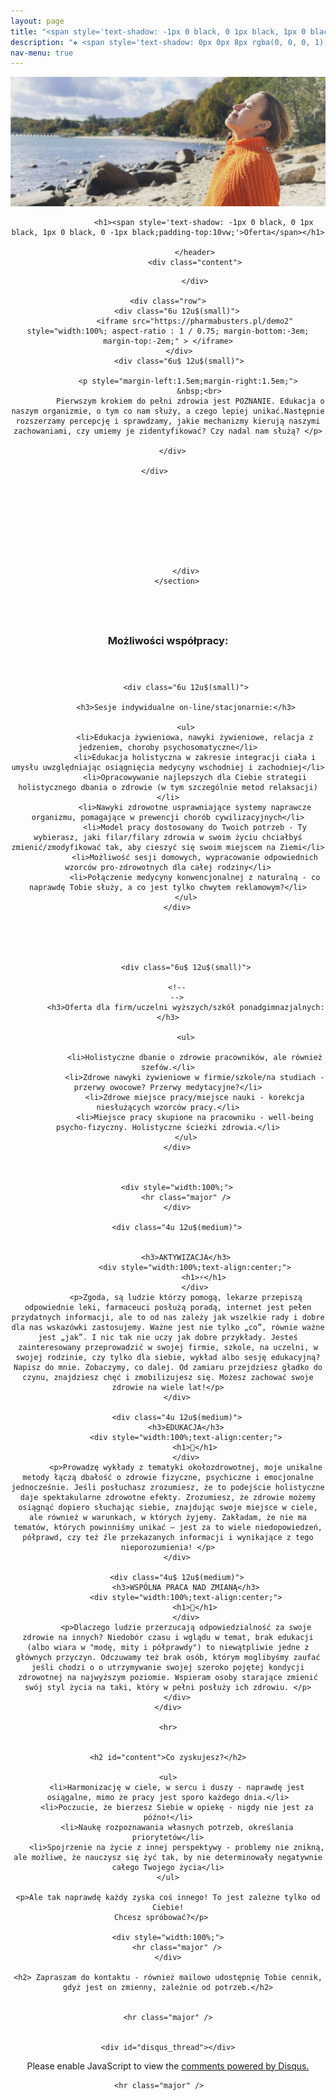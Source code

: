 ```yaml
---
layout: page
title: "<span style='text-shadow: -1px 0 black, 0 1px black, 1px 0 black, 0 -1px black;'>Oferta</span>"
description: "❖ <span style='text-shadow: 0px 0px 8px rgba(0, 0, 0, 1);'>Sesje indywidualne</span> &nbsp;<br>&nbsp;<br>❖ <span style='text-shadow: 0px 0px 8px rgba(0, 0, 0, 1);'>Spotkania wykładowe</span> &nbsp;<br>&nbsp;<br>❖ <span style='text-shadow: 0px 0px 8px rgba(0, 0, 0, 1);'>Konsultacje grupowe</span> &nbsp;<br>&nbsp;<br>❖ <span style='text-shadow: 0px 0px 8px rgba(0, 0, 0, 1);'>Oferta współpracy dla firm</span> &nbsp;<br>&nbsp;<br><span style='color: rgba(255,0,0,0.0);'>❖ Sesje indywidualne</span> &nbsp;"
nav-menu: true
---
```


<section id="banner" class="style2">
   <div class="inner">
                <span class="image">
                    <img src="/assets/images/pic07.jpg" alt="">
                </span>
                <header class="major">
			
                    <h1><span style='text-shadow: -1px 0 black, 0 1px black, 1px 0 black, 0 -1px black;padding-top:10vw;'>Oferta</span></h1>

                </header>
                <div class="content">
<!--
                    <span style='text-shadow: 0px 0px 8px rgba(0, 0, 0, 1);'>Podejście dotykające każdej sfery życia</span><br>&nbsp;<br><span style='text-shadow: 0px 0px 8px rgba(0, 0, 0, 1);'>Zdrowe jedzenie to nie wszystko!</span>
-->
                </div>
		    
	<div class="row">
	    <div class="6u 12u$(small)">
                <iframe src="https://pharmabusters.pl/demo2" style="width:100%; aspect-ratio : 1 / 0.75; margin-bottom:-3em; margin-top:-2em;" > </iframe>
	     </div>
	     <div class="6u$ 12u$(small)">
		    
	         <p style="margin-left:1.5em;margin-right:1.5em;">
                  &nbsp;<br>
	          Pierwszym krokiem do pełni zdrowia jest POZNANIE. Edukacja o naszym organizmie, o tym co nam służy, a czego lepiej unikać.Następnie rozszerzamy percepcję i sprawdzamy, jakie mechanizmy kierują naszymi zachowaniami, czy umiemy je zidentyfikować? Czy nadal nam służą? </p>
		
	  </div>
	
        </div>		    
		    
		    
		    
		    
		    
		    
		    
		    
		    
            </div>
        </section>

<div id="main" class="alt">
	

	
<section id="one">
	<div class="inner">
		<h2>&nbsp;</h2>
		<header class="major">
			<h1>Możliwości współpracy:</h1>
		</header>
		<div class="row">
			
			<div class="6u 12u$(small)">
		
			<h3>Sesje indywidualne on-line/stacjonarnie:</h3>
		
			<ul>
				<li>Edukacja żywieniowa, nawyki żywieniowe, relacja z jedzeniem, choroby psychosomatyczne</li>
				<li>Edukacja holistyczna w zakresie integracji ciała i umysłu uwzględniając osiągnięcia medycyny wschodniej i zachodniej</li>
				<li>Opracowywanie najlepszych dla Ciebie strategii holistycznego dbania o zdrowie (w tym szczególnie metod relaksacji)</li>
				<li>Nawyki zdrowotne usprawniające systemy naprawcze organizmu, pomagające w prewencji chorób cywilizacyjnych</li>
				<li>Model pracy dostosowany do Twoich potrzeb - Ty wybierasz, jaki filar/filary zdrowia w swoim życiu chciałbyś zmienić/zmodyfikować tak, aby cieszyć się swoim miejscem na Ziemi</li>
				<li>Możliwość sesji domowych, wypracowanie odpowiednich wzorców pro-zdrowotnych dla całej rodziny</li>
				<li>Połączenie medycyny konwencjonalnej z naturalną - co naprawdę Tobie służy, a co jest tylko chwytem reklamowym?</li>
		    </ul>
		</div>
			
			
			
			
			
			<div class="6u$ 12u$(small)">
		
		<!--
		-->
			<h3>Oferta dla firm/uczelni wyższych/szkół ponadgimnazjalnych:</h3>
		
			<ul>
			
				<li>Holistyczne dbanie o zdrowie pracowników, ale również szefów.</li>
				<li>Zdrowe nawyki żywieniowe w firmie/szkole/na studiach - przerwy owocowe? Przerwy medytacyjne?</li>
				<li>Zdrowe miejsce pracy/miejsce nauki - korekcja niesłużących wzorców pracy.</li>
				<li>Miejsce pracy skupione na pracowniku - well-being psycho-fizyczny. Holistyczne ścieżki zdrowia.</li>
			</ul>
		</div>

	 	
	
	   	<div style="width:100%;">
			<hr class="major" />
		</div>
	
		<div class="4u 12u$(medium)">
		
		
			<h3>AKTYWIZACJA</h3>
				<div style="width:100%;text-align:center;">
					<h1>⚡</h1>
				</div>
			<p>Zgoda, są ludzie którzy pomogą, lekarze przepiszą odpowiednie leki, farmaceuci posłużą poradą, internet jest pełen przydatnych informacji, ale to od nas zależy jak wszelkie rady i dobre dla nas wskazówki zastosujemy. Ważne jest nie tylko „co”, równie ważne jest „jak”. I nic tak nie uczy jak dobre przykłady. Jesteś zainteresowany przeprowadzić w swojej firmie, szkole, na uczelni, w swojej rodzinie, czy tylko dla siebie, wykład albo sesję edukacyjną? Napisz do mnie. Zobaczymy, co dalej. Od zamiaru przejdziesz gładko do czynu, znajdziesz chęć i zmobilizujesz się. Możesz zachować swoje zdrowie na wiele lat!</p>
		</div>

		<div class="4u 12u$(medium)">
			<h3>EDUKACJA</h3>
			<div style="width:100%;text-align:center;">
				<h1>🦉</h1>
			</div>
			<p>Prowadzę wykłady z tematyki okołozdrowotnej, moje unikalne metody łączą dbałość o zdrowie fizyczne, psychiczne i emocjonalne jednocześnie. Jeśli posłuchasz zrozumiesz, że to podejście holistyczne daje spektakularne zdrowotne efekty. Zrozumiesz, że zdrowie możemy osiągnąć dopiero słuchając siebie, znajdując swoje miejsce w ciele, ale również w warunkach, w których żyjemy. Zakładam, że nie ma tematów, których powinniśmy unikać – jest za to wiele niedopowiedzeń, półprawd, czy też źle przekazanych informacji i wynikające z tego nieporozumienia! </p>
		</div>

		<div class="4u$ 12u$(medium)">
			<h3>WSPÓLNA PRACA NAD ZMIANĄ</h3>
			<div style="width:100%;text-align:center;">
				<h1>🤝</h1>
			</div>
			<p>Dlaczego ludzie przerzucają odpowiedzialność za swoje zdrowie na innych? Niedobór czasu i wglądu w temat, brak edukacji (albo wiara w "modę, mity i półprawdy") to niewątpliwie jedne z głównych przyczyn. Odczuwamy też brak osób, którym moglibyśmy zaufać jeśli chodzi o o utrzymywanie swojej szeroko pojętej kondycji zdrowotnej na najwyższym poziomie. Wspieram osoby starające zmienić swój styl życia na taki, który w pełni posłuży ich zdrowiu. </p>
		</div>
	</div>

	<hr>
		
		
	<h2 id="content">Co zyskujesz?</h2>
		
	<ul>
		<li>Harmonizację w ciele, w sercu i duszy - naprawdę jest osiągalne, mimo że pracy jest sporo każdego dnia.</li>
		<li>Poczucie, że bierzesz Siebie w opiekę - nigdy nie jest za późno!</li>
		<li>Naukę rozpoznawania własnych potrzeb, określania priorytetów</li>
		<li>Spojrzenie na życie z innej perspektywy - problemy nie znikną, ale możliwe, że nauczysz się żyć tak, by nie determinowały negatywnie całego Twojego życia</li>
	</ul>

	<p>Ale tak naprawdę każdy zyska coś innego! To jest zależne tylko od Ciebie!
	Chcesz spróbować?</p>	
		
	<div style="width:100%;">
		<hr class="major" />
	</div>
		
	<h2> Zapraszam do kontaktu - również mailowo udostępnię Tobie cennik, gdyż jest on zmienny, zależnie od potrzeb.</h2>
			
		
	<hr class="major" />


	<div id="disqus_thread"></div>
<script>
    /**
    *  RECOMMENDED CONFIGURATION VARIABLES: EDIT AND UNCOMMENT THE SECTION BELOW TO INSERT DYNAMIC VALUES FROM YOUR PLATFORM OR CMS.
    *  LEARN WHY DEFINING THESE VARIABLES IS IMPORTANT: https://disqus.com/admin/universalcode/#configuration-variables    */
    /*
    var disqus_config = function () {
    this.page.url = 'https://www.pharmabusters.pl/2_oferta.html';  // Replace PAGE_URL with your page's canonical URL variable
    this.page.identifier = PAGE_IDENTIFIER; // Replace PAGE_IDENTIFIER with your page's unique identifier variable
    };
    */
    (function() { // DON'T EDIT BELOW THIS LINE
    var d = document, s = d.createElement('script');
    s.src = 'https://pharmabusters.disqus.com/embed.js';
    s.setAttribute('data-timestamp', +new Date());
    (d.head || d.body).appendChild(s);
    })();
</script>
<noscript>Please enable JavaScript to view the <a href="https://disqus.com/?ref_noscript">comments powered by Disqus.</a></noscript>
<script id="dsq-count-scr" src="//pharmabusters.disqus.com/count.js" async></script>
	
		
	<hr class="major" />	
		
		
		

</div>
</section>	
